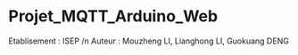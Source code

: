 # Projet_MQTT_Arduino_Web

Etablisement : ISEP /n
Auteur : Mouzheng LI, Lianghong LI, Guokuang DENG


